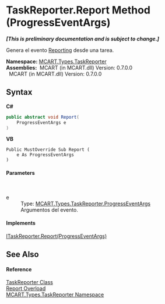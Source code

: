 # TaskReporter.Report Method (ProgressEventArgs)
 _**\[This is preliminary documentation and is subject to change.\]**_

Genera el evento <a href="e870628f-1461-b87d-8212-ba57342472c8">Reporting</a> desde una tarea.

**Namespace:**&nbsp;<a href="256f3901-18cb-eeca-835c-7de778822db3">MCART.Types.TaskReporter</a><br />**Assemblies:**&nbsp;&nbsp;MCART (in MCART.dll) Version: 0.7.0.0<br />&nbsp;&nbsp;MCART (in MCART.dll) Version: 0.7.0.0<br />

## Syntax

**C#**<br />
``` C#
public abstract void Report(
	ProgressEventArgs e
)
```

**VB**<br />
``` VB
Public MustOverride Sub Report ( 
	e As ProgressEventArgs
)
```


#### Parameters
&nbsp;<dl><dt>e</dt><dd>Type: <a href="ca737456-2d6f-7f13-63a9-5b5d228c5048">MCART.Types.TaskReporter.ProgressEventArgs</a><br />Argumentos del evento.</dd></dl>

#### Implements
<a href="7076ac0c-d04c-89bb-64b9-96cec354421e">ITaskReporter.Report(ProgressEventArgs)</a><br />

## See Also


#### Reference
<a href="fe1298ce-fcb6-fe04-51dd-afbf902d46d9">TaskReporter Class</a><br /><a href="1b883694-8bfb-d5b6-dfab-5c5260f7967a">Report Overload</a><br /><a href="256f3901-18cb-eeca-835c-7de778822db3">MCART.Types.TaskReporter Namespace</a><br />